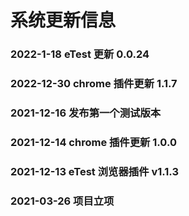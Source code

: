 # 系统更新信息

### 2022-1-18 eTest 更新 0.0.24

### 2022-12-30 chrome 插件更新 1.1.7

### 2021-12-16 发布第一个测试版本

### 2021-12-14 chrome 插件更新 1.0.0

### 2021-12-13 eTest 浏览器插件 v1.1.3

### 2021-03-26 项目立项
